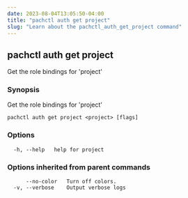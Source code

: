 ```yaml
---
date: 2023-08-04T13:05:50-04:00
title: "pachctl auth get project"
slug: "Learn about the pachctl_auth_get_project command"
---
```


## pachctl auth get project

Get the role bindings for 'project'

### Synopsis

Get the role bindings for 'project'

```
pachctl auth get project <project> [flags]
```

### Options

```
  -h, --help   help for project
```

### Options inherited from parent commands

```
      --no-color   Turn off colors.
  -v, --verbose    Output verbose logs
```